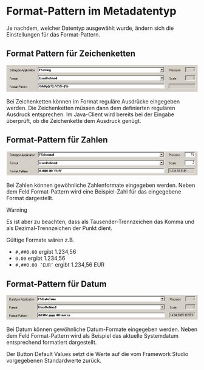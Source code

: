 # Format-Pattern im Metadatentyp

Je nachdem, welcher Datentyp ausgewählt wurde, ändern sich die Einstellungen für das Format-Pattern.

## Format Pattern für Zeichenketten

![String Pattern](media/format-pattern-string.png)

Bei Zeichenketten können im Format reguläre Ausdrücke eingegeben werden. Die Zeichenketten müssen dann dem definierten regulären Ausdruck entsprechen. Im Java-Client wird bereits bei der Eingabe überprüft, ob die Zeichenkette dem Ausdruck genügt.

## Format-Pattern für Zahlen

![Zahl Pattern](media/format-pattern-zahl.png)

Bei Zahlen können gewöhnliche Zahlenformate eingegeben werden. Neben dem Feld Format-Pattern wird eine Beispiel-Zahl für das eingegebene Format dargestellt.

> [!WARNING]
> Es ist aber zu beachten, dass als Tausender-Trennzeichen das Komma und als Dezimal-Trennzeichen der Punkt dient.

Gültige Formate wären z.B.

* `#,##0.00` ergibt 1.234,56
* `0.00` ergibt 1.234,56
* `#,##0.00 ’EUR’` ergibt 1.234,56 EUR

## Format-Pattern für Datum

![Datum Pattern](media/format-pattern-datum.png)

Bei Datum können gewöhnliche Datum-Formate eingegeben werden. Neben dem Feld Format-Pattern wird als Beispiel das aktuelle Systemdatum entsprechend formatiert dargestellt.

Der Button Default Values setzt die Werte auf die vom Framework Studio vorgegebenen Standardwerte zurück.
